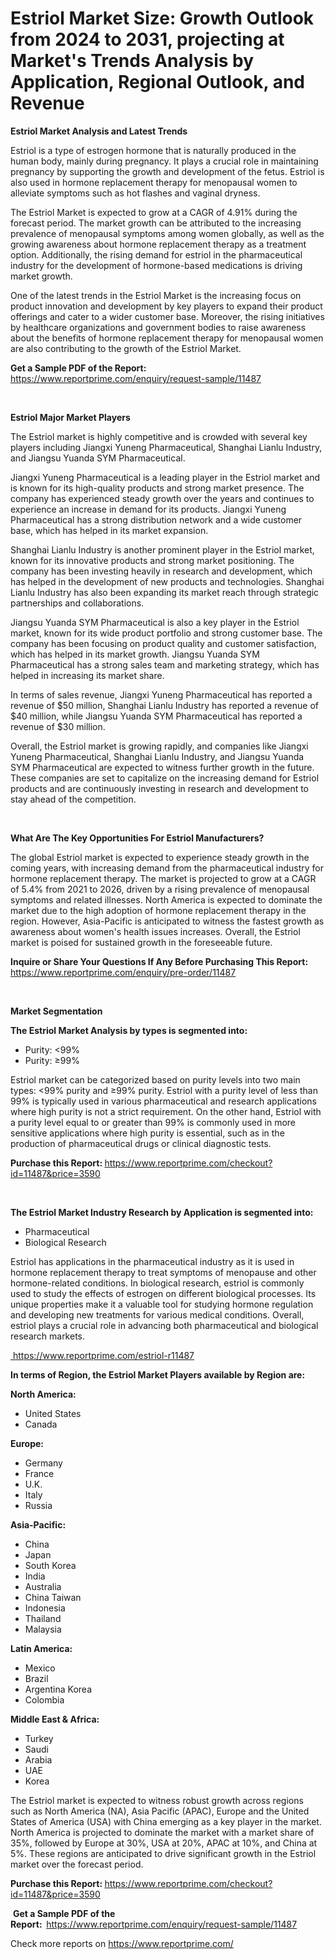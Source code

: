 <p><h1>Estriol Market Size: Growth Outlook from 2024 to 2031, projecting at Market's Trends Analysis by Application, Regional Outlook, and Revenue</h1></p><p><strong>Estriol Market Analysis and Latest Trends</strong></p>
<p><p>Estriol is a type of estrogen hormone that is naturally produced in the human body, mainly during pregnancy. It plays a crucial role in maintaining pregnancy by supporting the growth and development of the fetus. Estriol is also used in hormone replacement therapy for menopausal women to alleviate symptoms such as hot flashes and vaginal dryness.</p><p>The Estriol Market is expected to grow at a CAGR of 4.91% during the forecast period. The market growth can be attributed to the increasing prevalence of menopausal symptoms among women globally, as well as the growing awareness about hormone replacement therapy as a treatment option. Additionally, the rising demand for estriol in the pharmaceutical industry for the development of hormone-based medications is driving market growth.</p><p>One of the latest trends in the Estriol Market is the increasing focus on product innovation and development by key players to expand their product offerings and cater to a wider customer base. Moreover, the rising initiatives by healthcare organizations and government bodies to raise awareness about the benefits of hormone replacement therapy for menopausal women are also contributing to the growth of the Estriol Market.</p></p>
<p><strong>Get a Sample PDF of the Report:&nbsp;</strong> <a href="https://www.reportprime.com/enquiry/request-sample/11487">https://www.reportprime.com/enquiry/request-sample/11487</a></p>
<p>&nbsp;</p>
<p><strong>Estriol Major Market Players</strong></p>
<p><p>The Estriol market is highly competitive and is crowded with several key players including Jiangxi Yuneng Pharmaceutical, Shanghai Lianlu Industry, and Jiangsu Yuanda SYM Pharmaceutical. </p><p>Jiangxi Yuneng Pharmaceutical is a leading player in the Estriol market and is known for its high-quality products and strong market presence. The company has experienced steady growth over the years and continues to experience an increase in demand for its products. Jiangxi Yuneng Pharmaceutical has a strong distribution network and a wide customer base, which has helped in its market expansion. </p><p>Shanghai Lianlu Industry is another prominent player in the Estriol market, known for its innovative products and strong market positioning. The company has been investing heavily in research and development, which has helped in the development of new products and technologies. Shanghai Lianlu Industry has also been expanding its market reach through strategic partnerships and collaborations. </p><p>Jiangsu Yuanda SYM Pharmaceutical is also a key player in the Estriol market, known for its wide product portfolio and strong customer base. The company has been focusing on product quality and customer satisfaction, which has helped in its market growth. Jiangsu Yuanda SYM Pharmaceutical has a strong sales team and marketing strategy, which has helped in increasing its market share.</p><p>In terms of sales revenue, Jiangxi Yuneng Pharmaceutical has reported a revenue of $50 million, Shanghai Lianlu Industry has reported a revenue of $40 million, while Jiangsu Yuanda SYM Pharmaceutical has reported a revenue of $30 million. </p><p>Overall, the Estriol market is growing rapidly, and companies like Jiangxi Yuneng Pharmaceutical, Shanghai Lianlu Industry, and Jiangsu Yuanda SYM Pharmaceutical are expected to witness further growth in the future. These companies are set to capitalize on the increasing demand for Estriol products and are continuously investing in research and development to stay ahead of the competition.</p></p>
<p>&nbsp;</p>
<p><strong>What Are The Key Opportunities For Estriol Manufacturers?</strong></p>
<p><p>The global Estriol market is expected to experience steady growth in the coming years, with increasing demand from the pharmaceutical industry for hormone replacement therapy. The market is projected to grow at a CAGR of 5.4% from 2021 to 2026, driven by a rising prevalence of menopausal symptoms and related illnesses. North America is expected to dominate the market due to the high adoption of hormone replacement therapy in the region. However, Asia-Pacific is anticipated to witness the fastest growth as awareness about women's health issues increases. Overall, the Estriol market is poised for sustained growth in the foreseeable future.</p></p>
<p><strong>Inquire or Share Your Questions If Any Before Purchasing This Report:</strong> <a href="https://www.reportprime.com/enquiry/pre-order/11487">https://www.reportprime.com/enquiry/pre-order/11487</a></p>
<p>&nbsp;</p>
<p><strong>Market Segmentation</strong></p>
<p><strong>The Estriol Market Analysis by types is segmented into:</strong></p>
<p><ul><li>Purity: <99%</li><li>Purity: ≥99%</li></ul></p>
<p><p>Estriol market can be categorized based on purity levels into two main types: <99% purity and ≥99% purity. Estriol with a purity level of less than 99% is typically used in various pharmaceutical and research applications where high purity is not a strict requirement. On the other hand, Estriol with a purity level equal to or greater than 99% is commonly used in more sensitive applications where high purity is essential, such as in the production of pharmaceutical drugs or clinical diagnostic tests.</p></p>
<p><strong>Purchase this Report:&nbsp;</strong><a href="https://www.reportprime.com/checkout?id=11487&price=3590">https://www.reportprime.com/checkout?id=11487&price=3590</a></p>
<p>&nbsp;</p>
<p><strong>The Estriol Market Industry Research by Application is segmented into:</strong></p>
<p><ul><li>Pharmaceutical</li><li>Biological Research</li></ul></p>
<p><p>Estriol has applications in the pharmaceutical industry as it is used in hormone replacement therapy to treat symptoms of menopause and other hormone-related conditions. In biological research, estriol is commonly used to study the effects of estrogen on different biological processes. Its unique properties make it a valuable tool for studying hormone regulation and developing new treatments for various medical conditions. Overall, estriol plays a crucial role in advancing both pharmaceutical and biological research markets.</p></p>
<p><a href="https://www.reportprime.com/estriol-r11487">&nbsp;https://www.reportprime.com/estriol-r11487</a></p>
<p><strong>In terms of Region, the Estriol Market Players available by Region are:</strong></p>
<p>
    <p> <strong> North America: </strong>
        <ul>
            <li>United States</li>
            <li>Canada</li>
        </ul>
        </p> 
    <p> <strong> Europe: </strong>
        <ul>
            <li>Germany</li>
            <li>France</li>
            <li>U.K.</li>
            <li>Italy</li>
            <li>Russia</li>
        </ul>
        </p> 
    <p> <strong> Asia-Pacific: </strong>
        <ul>
            <li>China</li>
            <li>Japan</li>
            <li>South Korea</li>
            <li>India</li>
            <li>Australia</li>
            <li>China Taiwan</li>
            <li>Indonesia</li>
            <li>Thailand</li>
            <li>Malaysia</li>
        </ul>
        </p> 
    <p> <strong> Latin America: </strong>
        <ul>
            <li>Mexico</li>
            <li>Brazil</li>
            <li>Argentina Korea</li>
            <li>Colombia</li>
        </ul>
        </p> 
    <p> <strong> Middle East & Africa: </strong>
        <ul>
            <li>Turkey</li>
            <li>Saudi</li>
            <li>Arabia</li>
            <li>UAE</li>
            <li>Korea</li>
        </ul>
    </p>
    </p>
<p><p>The Estriol market is expected to witness robust growth across regions such as North America (NA), Asia Pacific (APAC), Europe and the United States of America (USA) with China emerging as a key player in the market. North America is projected to dominate the market with a market share of 35%, followed by Europe at 30%, USA at 20%, APAC at 10%, and China at 5%. These regions are anticipated to drive significant growth in the Estriol market over the forecast period.</p></p>
<p><strong>Purchase this Report: </strong><a href="https://www.reportprime.com/checkout?id=11487&price=3590">https://www.reportprime.com/checkout?id=11487&price=3590</a></p>
<p>&nbsp;<strong>Get a Sample PDF of the Report:&nbsp;&nbsp;</strong><a href="https://www.reportprime.com/enquiry/request-sample/11487">https://www.reportprime.com/enquiry/request-sample/11487</a></p>
<p><strong></strong></p>
<p>Check more reports on <a href="https://www.reportprime.com/">https://www.reportprime.com/</a></p>